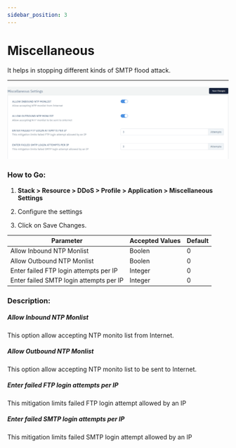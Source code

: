 ```yaml
---
sidebar_position: 3
---
```


# Miscellaneous

It helps in stopping different kinds of SMTP flood attack.

---

![miscellaneous_settimgs](\img\ddos\v6\docs\ddos17.png)

### **How to Go:**

1. **Stack > Resource > DDoS > Profile > Application > Miscellaneous Settings**

2. Configure the settings 

3. Click on Save Changes.

| Parameter                               | Accepted Values  | Default |
|-----------------------------------------|------------------|---------|
| Allow Inbound NTP Monlist               | Boolen           | 0       |
| Allow Outbound NTP Monlist              | Boolen           | 0       |
| Enter failed FTP login attempts per IP  | Integer          | 0       |
| Enter failed SMTP login attempts per IP | Integer          | 0       |

### **Description:**

##### **Allow Inbound NTP Monlist**

This option allow accepting NTP monito list from Internet.

##### **Allow Outbound NTP Monlist**

This option allow accepting NTP monito list to be sent to Internet.

##### **Enter failed FTP login attempts per IP**

This mitigation limits failed FTP login attempt allowed by an IP

##### **Enter failed SMTP login attempts per IP**

This mitigation limits failed SMTP login attempt allowed by an IP